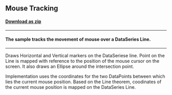 ## Mouse Tracking
#### [Download as zip](https://grapecity.github.io/DownGit/#/home?url=https://github.com/GrapeCity/ComponentOne-WPF-Samples/tree/master/NET_462/Chart/CS/MouseTracking)
____
#### The sample tracks the movement of mouse over a DataSeries Line.
____
Draws Horizontal and Vertical markers on the DataSeriese line.
Point on the Line is mapped with reference to the position of
the mouse cursor on the screen. It also draws an Ellipse around 
the intersection point.

Implementation uses the coordinates for the two DataPoints between
which lies the current mouse position. Based on the Line theorem,
coodinates of the current mouse position is mapped on the DataSeries
Line.
